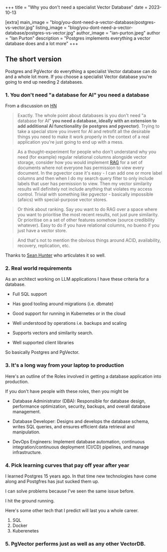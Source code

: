 +++
title = "Why you don't need a specialist Vector Database"
date = 2023-10-13

[extra]
main_image = "blog/you-dont-need-a-vector-database/postgres-vs-vector.jpg"
listing_image = "blog/you-dont-need-a-vector-database/postgres-vs-vector.jpg"
author_image = "ian-purton.jpeg"
author = "Ian Purton"
description = "Postgres implements everything a vector database does and a lot more"
+++

## The short version

Postgres and PgVector do everything a specialist Vector database can do and a whole lot more. If you choose a specialist Vector database you're going to end up needing 2 databases.

### 1. You don't need "a database for AI" you need a database

From a discussion on [HN](https://news.ycombinator.com/item?id=37420628)

> Exactly. The whole point about databases is you don't need "a database for AI" **you need a database, ideally with an extension to add additional AI functionality (ie postgres and pgvector)**. Trying to take a special store you invent for AI and retrofit all the desirable things you need to make it work properly in the context of a real application you're just going to end up with a mess.

> As a thought-experiment for people who don't understand why you need (for example) regular relational columns alongside vector storage, consider how you would implement [RAG](/blog/retrieval-augmented-generation/) for a set of documents where not everyone has permission to view every document. In the pgvector case it's easy - I can add one or more label columns and then when I do my search query filter to only include labels that user has permission to view. Then my vector similarity results will definitely not include anything that violates my access control. Trivial with something like pgvector - basically impossible (afaics) with special-purpose vector stores.

> Or think about ranking. Say you want to do RAG over a space where you want to prioritise the most recent results, not just pure similarity. Or prioritise on a set of other features somehow (source credibility whatever). Easy to do if you have relational columns, no bueno if you just have a vector store.

> And that's not to mention the obvious things around ACID, availability, recovery, replication, etc.

Thanks to [Sean Hunter](https://news.ycombinator.com/submitted?id=seanhunter) who articulates it so well.

### 2. Real world requirements

As an architect working on LLM applications I have these criteria for a database.

- Full SQL support

- Has good tooling around migrations (i.e. dbmate)

- Good support for running in Kubernetes or in the cloud

- Well understood by operations i.e. backups and scaling

- Supports vectors and similarity search.

- Well supported client libraries

So basically Postgres and PgVector.

### 3. It's a long way from your laptop to production

Here's an outline of the Roles involved in getting a database application into production.

If you don't have people with these roles, then you might be 

* Database Administrator (DBA): Responsible for database design, performance optimization, security, backups, and overall database management.

* Database Developer: Designs and develops the database schema, writes SQL queries, and ensures efficient data retrieval and manipulation.

* DevOps Engineers: Implement database automation, continuous integration/continuous deployment (CI/CD) pipelines, and manage infrastructure.

### 4. Pick learning curves that pay off year after year

I learned Postgres 15 years ago. In that time new technologies have come along and Postgfres has jsut sucked them up.

I can solve problems because I've seen the same issue before. 

I hit the ground running.

Here's some other tech that I predict will last you a whole career.

1. SQL
1. Docker
1. Kuberenetes

### 5. PgVector performs just as well as any other VectorDB.

